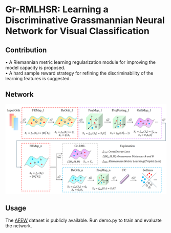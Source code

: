# Gr-RMLHSR: Learning a Discriminative Grassmannian Neural Network for Visual Classification
## Contribution
>
• A Riemannian metric learning regularization module for improving the model capacity is proposed.<br />
• A hard sample reward strategy for refining the discriminability of the learning features is suggested.
> 
## Network
![](https://github.com/Eason-Bao/Gr-RMLHSR/blob/main/Network.png)

## Usage
The [AFEW](https://data.vision.ee.ethz.ch/zzhiwu/ManifoldNetData/SPDData/AFEW_SPD_data.zip) dataset is publicly available.
Run demo.py to train and evaluate the network.
